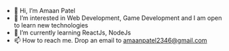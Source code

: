 - 👋 Hi, I’m Amaan Patel
- 👀 I’m interested in Web Development, Game Development and I am open to learn new technologies
- 🌱 I’m currently learning ReactJs, NodeJs
- 📫 How to reach me. Drop an email to amaanpatel2346@gmail.com

<!---
amaan1403/amaan1403 is a ✨ special ✨ repository because its `README.md` (this file) appears on your GitHub profile.
You can click the Preview link to take a look at your changes.
--->
